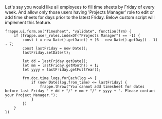 Let's say you would like all employees to fill time sheets by Friday of every week. And allow only those users having 'Projects Manager' role to edit or add time sheets for days prior to the latest Friday. Below custom script will implement this feature.

```
frappe.ui.form.on("Timesheet", "validate", function(frm) {
    if (frappe.user_roles.indexOf("Projects Manager") == -1) {
        const t = new Date().getDate() + (6 - new Date().getDay() - 1) - 7;
        const lastFriday = new Date();
        lastFriday.setDate(t);

        let dd = lastFriday.getDate();
        let mm = lastFriday.getMonth() + 1;
        let yyyy = lastFriday.getFullYear();

        frm.doc.time_logs.forEach(log => {
            if (new Date(log.from_time) <= lastFriday) {
                frappe.throw("You cannot add timesheet for dates before last Friday " + dd + "/" + mm + "/" + yyyy + ". Please contact your Project Manager.");
            }
        })
    }
})
```